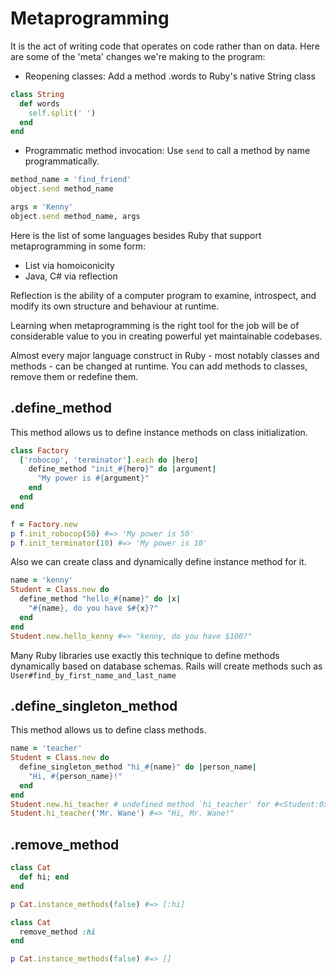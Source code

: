 # Metaprogramming

It is the act of writing code that operates on code rather than on data.
Here are some of the 'meta' changes we're making to the program:

- Reopening classes: Add a method .words to Ruby's native String class

```ruby
class String
  def words
    self.split(' ')
  end
end
```

- Programmatic method invocation: Use `send` to call a method by name programmatically.

```ruby
method_name = 'find_friend'
object.send method_name

args = 'Kenny'
object.send method_name, args
```

Here is the list of some languages besides Ruby that support metaprogramming in some form:

- List via homoiconicity
- Java, C# via reflection

Reflection is the ability of a computer program to examine, introspect, and modify its own structure and
behaviour at runtime.

Learning when metaprogramming is the right tool for the job will be of considerable value to
you in creating powerful yet maintainable codebases.

Almost every major language construct in Ruby - most notably classes and methods - can be changed at runtime.
You can add methods to classes, remove them or redefine them.

## .define_method

This method allows us to define instance methods on class initialization.

```ruby
class Factory
  ['robocop', 'terminator'].each do |hero|
    define_method "init_#{hero}" do |argument|
      "My power is #{argument}"
    end
  end
end

f = Factory.new
p f.init_robocop(50) #=> 'My power is 50'
p f.init_terminator(10) #=> 'My power is 10'
```

Also we can create class and dynamically define instance method for it.

```ruby
name = 'kenny'
Student = Class.new do
  define_method "hello_#{name}" do |x|
    "#{name}, do you have $#{x}?"
  end
end
Student.new.hello_kenny #=> "kenny, do you have $100?"
```

Many Ruby libraries use exactly this technique to define methods dynamically based on database schemas.
Rails will create methods such as `User#find_by_first_name_and_last_name`

## .define_singleton_method

This method allows us to define class methods.

```ruby
name = 'teacher'
Student = Class.new do
  define_singleton_method "hi_#{name}" do |person_name|
    "Hi, #{person_name}!"
  end
end
Student.new.hi_teacher # undefined method `hi_teacher' for #<Student:0x000055ed4c370bd8>
Student.hi_teacher('Mr. Wane') #=> "Hi, Mr. Wane!"
```

## .remove_method

```ruby
class Cat
  def hi; end
end

p Cat.instance_methods(false) #=> [:hi]

class Cat
  remove_method :hi
end

p Cat.instance_methods(false) #=> []
```
